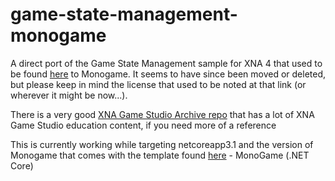 # game-state-management-monogame
A direct port of the Game State Management sample for XNA 4 that used to be found
[here](http://xbox.create.msdn.com/en-US/education/catalog/sample/game_state_management) to Monogame.
It seems to have since been moved or deleted, but please keep in mind the license that used to be noted at that link
(or wherever it might be now...).

There is a very good [XNA Game Studio Archive repo](https://github.com/SimonDarksideJ/XNAGameStudio/wiki) that has a lot
of XNA Game Studio education content, if you need more of a reference

This is currently working while targeting netcoreapp3.1 and the version of Monogame that comes with the template found
[here](https://github.com/dotnet/templating/wiki/Available-templates-for-dotnet-new) - MonoGame (.NET Core)
